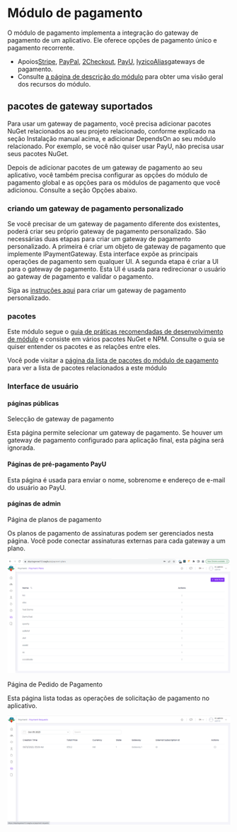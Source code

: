 # Módulo de pagamento
O módulo de pagamento implementa a integração do gateway de pagamento de um aplicativo. Ele oferece opções de pagamento único e pagamento recorrente.

- Apoios[Stripe](https://stripe.com/en-in ""), [PayPal](https://www.paypal.com/in/home ""), [2Checkout](https://www.2checkout.com/ ""), [PayU](https://corporate.payu.com/ ""), [Iyzico](https://www.iyzico.com/en "")[Alias](https://global.alipay.com/platform/site/ihome "")gateways de pagamento.
- Consulte [a página de descrição do módulo](https://commercial.abp.io/modules/Volo.Payment "") para obter uma visão geral dos recursos do módulo.

## pacotes de gateway suportados
Para usar um gateway de pagamento, você precisa adicionar pacotes NuGet relacionados ao seu projeto relacionado, conforme explicado na seção Instalação manual acima, e adicionar DependsOn ao seu módulo relacionado. Por exemplo, se você não quiser usar PayU, não precisa usar seus pacotes NuGet.

Depois de adicionar pacotes de um gateway de pagamento ao seu aplicativo, você também precisa configurar as opções do módulo de pagamento global e as opções para os módulos de pagamento que você adicionou. Consulte a seção Opções abaixo.

### criando um gateway de pagamento personalizado
Se você precisar de um gateway de pagamento diferente dos existentes, poderá criar seu próprio gateway de pagamento personalizado. São necessárias duas etapas para criar um gateway de pagamento personalizado. A primeira é criar um objeto de gateway de pagamento que implemente IPaymentGateway. Esta interface expõe as principais operações de pagamento sem qualquer UI. A segunda etapa é criar a UI para o gateway de pagamento. Esta UI é usada para redirecionar o usuário ao gateway de pagamento e validar o pagamento.

Siga as [instruções aqui](https://docs.abp.io/en/commercial/7.0/modules/payment-custom-gateway "") para criar um gateway de pagamento personalizado.

### pacotes
Este módulo segue o [guia de práticas recomendadas de desenvolvimento de módulo](https://docs.abp.io/en/abp/latest/Best-Practices/Index "") e consiste em vários pacotes NuGet e NPM. Consulte o guia se quiser entender os pacotes e as relações entre eles.

Você pode visitar a [página da lista de pacotes do módulo de pagamento](https://abp.io/packages?moduleName=Volo.Payment "") para ver a lista de pacotes relacionados a este módulo

### Interface de usuário
#### páginas públicas
Selecção de gateway de pagamento

Esta página permite selecionar um gateway de pagamento. Se houver um gateway de pagamento configurado para aplicação final, esta página será ignorada.
#### Páginas de pré-pagamento PayU
Esta página é usada para enviar o nome, sobrenome e endereço de e-mail do usuário ao PayU.
#### páginas de admin
Página de planos de pagamento

Os planos de pagamento de assinaturas podem ser gerenciados nesta página. Você pode conectar assinaturas externas para cada gateway a um plano.

![Páginas de administração](./images/payment-plan.png "")

Página de Pedido de Pagamento

Esta página lista todas as operações de solicitação de pagamento no aplicativo.

![Páginas de administração](images/payment-request.png "")
